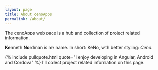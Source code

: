```yaml
---
layout: page
title: About cenoApps
permalink: /about/ 
---
```


The cenoApps web page is a hub and collection of project related information.


**Ke**nneth **No**rdman is my name. In short: KeNo, with better styling: *Ceno*.

{% include pullquote.html quote="I enjoy developing in Angular, Android and Cordova" %}  I'll collect project related information on this page.





